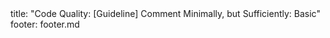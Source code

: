 <frontmatter>
title: "Code Quality: [Guideline] Comment Minimally, but Sufficiently: Basic"
footer: footer.md
</frontmatter>

<include src="navbar.md" boilerplate />

<include src="container-inPage-asFlat.md" boilerplate />